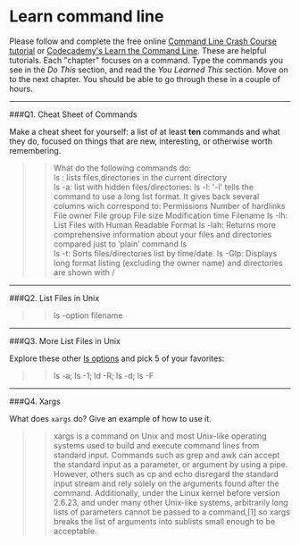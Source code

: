 # Learn command line

Please follow and complete the free online [Command Line Crash Course
tutorial](https://web.archive.org/web/20160708171659/http://cli.learncodethehardway.org/book/) or [Codecademy's Learn the Command Line](https://www.codecademy.com/learn/learn-the-command-line). These are helpful tutorials. Each "chapter" focuses on a command. Type the commands you see in the _Do This_ section, and read the _You Learned This_ section. Move on to the next chapter. You should be able to go through these in a couple of hours.

---

###Q1.  Cheat Sheet of Commands  

Make a cheat sheet for yourself: a list of at least **ten** commands and what they do, focused on things that are new, interesting, or otherwise worth remembering.

> >What do the following commands do:  
ls : lists files,directories in the current directory  
ls -a: list with hidden files/directories: 
ls -l:  '-l' tells the command to use a long list format. It gives back several columns wich correspond to:
Permissions
Number of hardlinks
File owner
File group
File size
Modification time
Filename 
ls -lh: List Files with Human Readable Format 
ls -lah: Returns more comprehensive information about your files and directories compared just to ‘plain’ command ls  
ls -t:  Sorts files/directories list by time/date.
ls -Glp: Displays long format listing (excluding the owner name) and directories are shown with /

---

###Q2.  List Files in Unix   

> > ls -option filename

---

###Q3.  More List Files in Unix  

Explore these other [ls options](http://www.techonthenet.com/unix/basic/ls.php) and pick 5 of your favorites:

> > ls -a; ls -1; ld -R; ls -d; ls -F

---

###Q4.  Xargs   

What does `xargs` do? Give an example of how to use it.

> > xargs is a command on Unix and most Unix-like operating systems used to build and execute command lines from standard input. Commands such as grep and awk can accept the standard input as a parameter, or argument by using a pipe. However, others such as cp and echo disregard the standard input stream and rely solely on the arguments found after the command. Additionally, under the Linux kernel before version 2.6.23, and under many other Unix-like systems, arbitrarily long lists of parameters cannot be passed to a command,[1] so xargs breaks the list of arguments into sublists small enough to be acceptable.

 

